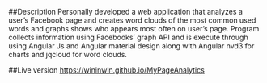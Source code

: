 ##Description
Personally developed a web application that analyzes a user’s Facebook page and creates word clouds of the
most common used words and graphs shows who appears most often on user’s page. Program collects
information using Facebooks’ graph API and is execute through using Angular Js and Angular material design
along with Angular nvd3 for charts and jqcloud for word clouds.

##Live version
https://wininwin.github.io/MyPageAnalytics